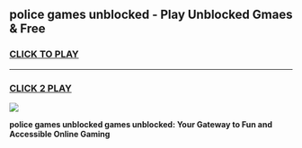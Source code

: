 
## police games unblocked - Play Unblocked Gmaes & Free
<h3>
<a href="https://news.freeplayer.one?title=police_games_unblocked&ref=23F">CLICK TO PLAY</a></h3>
<hr>

<h3>
<a href="https://news.freeplayer.one?title=police_games_unblocked&ref=23F">CLICK 2 PLAY</a>
  
</h3>

<a href="https://news.freeplayer.one?title=police_games_unblocked&ref=23F/"><img src="https://clearcache.store/games.png"></a>


**police games unblocked games unblocked: Your Gateway to Fun and Accessible Online Gaming**
